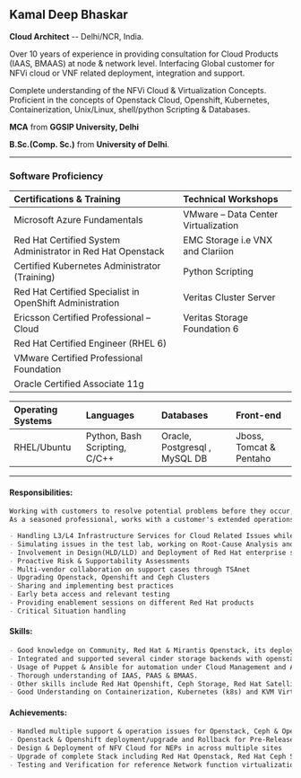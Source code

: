 ## Kamal Deep Bhaskar

**Cloud Architect**
-- Delhi/NCR, India.




Over 10 years of experience in providing consultation for Cloud Products (IAAS, BMAAS) at node & network level. Interfacing Global customer for NFVi cloud or VNF related deployment, integration and support.

Complete understanding of the NFVi Cloud & Virtualization Concepts.
Proficient in the concepts of Openstack Cloud, Openshift, Kubernetes, Containerization, Unix/Linux, shell/python Scripting & Databases.

**MCA** from **GGSIP University, Delhi**

**B.Sc.(Comp. Sc.)** from **University of Delhi**.

---

### Software Proficiency

Certifications & Training | Technical Workshops | 
|:---|:---|
| Microsoft Azure Fundamentals | VMware – Data Center Virtualization | 
| Red Hat Certified System Administrator in Red Hat Openstack | EMC Storage i.e VNX and Clariion | 
| Certified Kubernetes Administrator (Training) | Python Scripting | 
| Red Hat Certified Specialist in OpenShift Administration | Veritas Cluster Server | 
| Ericsson Certified Professional – Cloud | Veritas Storage Foundation 6 |
| Red Hat Certified Engineer (RHEL 6) || 
| VMware Certified Professional Foundation || 
| Oracle Certified Associate 11g || 

Operating Systems | Languages | Databases | Front-end |
|:---|:---|:---|:---| 
| RHEL/Ubuntu | Python, Bash Scripting, C/C++ | Oracle, Postgresql , MySQL DB | Jboss, Tomcat & Pentaho | 

---

#### Responsibilities:
```markdown
Working with customers to resolve potential problems before they occur, minimizing disruption and freeing them to focus on their key business challenges. 
As a seasoned professional, works with a customer's extended operations team that is driven to get the most out of their Openstack Private cloud solutions.

- Handling L3/L4 Infrastructure Services for Cloud Related Issues while being remote/onsite
- Simulating issues in the test lab, working on Root-Cause Analysis and raising identified bugs towards the development/design team for fix in next release.
- Involvement in Design(HLD/LLD) and Deployment of Red Hat enterprise solutions (Primarily Openstack, Openshift & Ceph or any other cinder backend)
- Proactive Risk & Supportability Assessments
- Multi-vendor collaboration on support cases through TSAnet
- Upgrading Openstack, Openshift and Ceph Clusters
- Sharing and implementing best practices
- Early beta access and relevant testing
- Providing enablement sessions on different Red Hat products
- Critical Situation handling
```
#### Skills:
```markdown
- Good knowledge on Community, Red Hat & Mirantis Openstack, its deployment and usage. Including (nova, neutron, cinder etc.)
- Integrated and supported several cinder storage backends with openstack like FC SAN and Ceph RBD.
- Usage of Puppet & Ansible for automation under Cloud Management and Administration.
- Thorough understanding of IAAS, PAAS & BMAAS.
- Other skills include Red Hat Openshift, Ceph Storage, Red Hat Satellite and Red Hat Virtualization
- Good Understanding on Containerization, Kubernetes (k8s) and KVM Virtualization.
```
#### Achievements:
```markdown
- Handled multiple support & operation issues for Openstack, Ceph & Openshift
- Openstack & Openshift deployment/upgrade and Rollback for Pre-Release versions.
- Design & Deployment of NFV Cloud for NEPs in across multiple sites
- Upgrade of complete Stack including Red Hat Openstack, Red Hat Ceph Storage and Red hat Openshift with parallel migration approach
- Testing and Verification for reference Network function virtualization (NFVi) & integration solution with focus on networking.
```


<!---
- 👋 Hi, I’m @kamalbhaskar
- 👀 I’m interested in cloud, virtualization and contanerization
- 🌱 I’m currently learning k8s and openshift
- 💞️ I’m looking to collaborate on openshift and k8s
- 📫 How to reach me ...
--->
<!---
kamalbhaskar/kamalbhaskar is a ✨ special ✨ repository because its `README.md` (this file) appears on your GitHub profile.
You can click the Preview link to take a look at your changes.
--->
